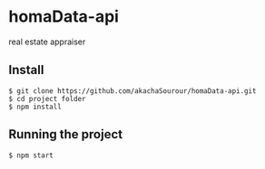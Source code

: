 # homaData-api

real estate appraiser

## Install
    $ git clone https://github.com/akachaSourour/homaData-api.git
    $ cd project folder 
    $ npm install

## Running the project
    $ npm start
